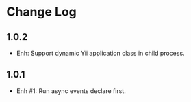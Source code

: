 Change Log
==========================

1.0.2
--------------------------

- Enh: Support dynamic Yii application class in child process.

1.0.1
--------------------------

- Enh #1: Run async events declare first.
